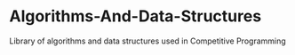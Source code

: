 # Algorithms-And-Data-Structures
Library of algorithms and data structures used in Competitive Programming
